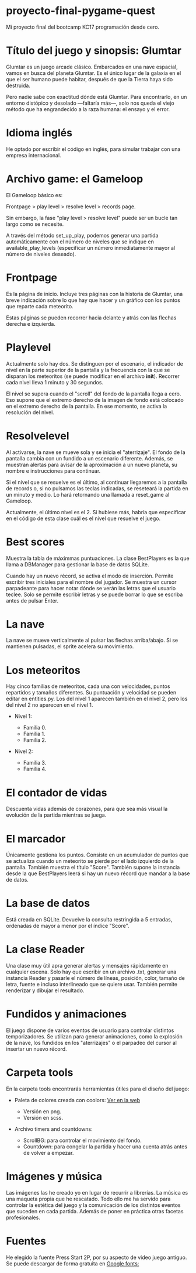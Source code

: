 # proyecto-final-pygame-quest
Mi proyecto final del bootcamp KC17 programación desde cero.

# Título del juego y sinopsis: Glumtar
Glumtar es un juego arcade clásico. Embarcados en una nave espacial, vamos en busca del planeta Glumtar. Es el único lugar de la galaxia en el que el ser humano puede habitar, después de que la Tierra haya sido destruida.

Pero nadie sabe con exactitud dónde está Glumtar. Para encontrarlo, en un entorno distópico y desolado —faltaría más—, solo nos queda el viejo método que ha engrandecido a la raza humana: el ensayo y el error.

# Idioma inglés
He optado por escribir el código en inglés, para simular trabajar con una empresa internacional.

# Archivo game: el Gameloop
El Gameloop básico es:

Frontpage > play level > resolve level > records page.

Sin embargo, la fase "play level > resolve level" puede ser un bucle tan largo como se necesite.

A través del método set_up_play, podemos generar una partida automáticamente con el número de niveles que se indique en available_play_levels (especificar un número inmediatamente mayor al número de niveles deseado).

# Frontpage
Es la página de inicio. Incluye tres páginas con la historia de Glumtar, una breve indicación sobre lo que hay que hacer y un gráfico con los puntos que reparte cada meteorito.

Estas páginas se pueden recorrer hacia delante y atrás con las flechas derecha e izquierda.

# Playlevel
Actualmente solo hay dos. Se distinguen por el escenario, el indicador de nivel en la parte superior de la pantalla y la frecuencia con la que se disparan los meteoritos (se puede modificar en el archivo __init__). Recorrer cada nivel lleva 1 minuto y 30 segundos.

El nivel se supera cuando el "scroll" del fondo de la pantalla llega a cero. Eso supone que el extremo derecho de la imagen de fondo está colocado en el extremo derecho de la pantalla. En ese momento, se activa la resolución del nivel.

# Resolvelevel
Al activarse, la nave se mueve sola y se inicia el "aterrizaje". El fondo de la pantalla cambia con un fundido a un escenario diferente. Además, se muestran alertas para avisar de la aproximación a un nuevo planeta, su nombre e instrucciones para continuar.

Si el nivel que se resuelve es el último, al continuar llegaremos a la pantalla de records o, si no pulsamos las teclas indicadas, se reseteará la partida en un minuto y medio. Lo hará retornando una llamada a reset_game al Gameloop.

Actualmente, el último nivel es el 2. Si hubiese más, habría que especificar en el código de esta clase cuál es el nivel que resuelve el juego.

# Best scores
Muestra la tabla de máximmas puntuaciones. La clase BestPlayers es la que llama a DBManager para gestionar la base de datos SQLite.

Cuando hay un nuevo récord, se activa el modo de inserción. Permite escribir tres iniciales para el nombre del jugador. Se muestra un cursor parpadeante para hacer notar dónde se verán las letras que el usuario teclee. Solo se permite escribir letras y se puede borrar lo que se escriba antes de pulsar Enter.

# La nave
La nave se mueve verticalmente al pulsar las flechas arriba/abajo. Si se mantienen pulsadas, el sprite acelera su movimiento.

# Los meteoritos
Hay cinco familias de meteoritos, cada una con velocidades, puntos repartidos y tamaños diferentes. Su puntuación y velocidad se pueden editar en entities.py. Los del nivel 1 aparecen también en el nivel 2, pero los del nivel 2 no aparecen en el nivel 1.

* Nivel 1:

    - Familia 0.
    - Familia 1.
    - Familia 2.

* Nivel 2:

    - Familia 3.
    - Familia 4.

# El contador de vidas
Descuenta vidas además de corazones, para que sea más visual la evolución de la partida mientras se juega.

# El marcador
Únicamente gestiona los puntos. Consiste en un acumulador de puntos que se actualiza cuando un meteorito se pierde por el lado izquierdo de la pantalla. También muestra el título "Score". También supone la instancia desde la que BestPlayers leerá si hay un nuevo récord que mandar a la base de datos.

# La base de datos
Está creada en SQLite. Devuelve la consulta restringida a 5 entradas, ordenadas de mayor a menor por el índice "Score".

# La clase Reader
Una clase muy útil apra generar alertas y mensajes rápidamente en cualquier escena. Solo hay que escribir en un archivo .txt, generar una instancia Reader y pasarle el número de líneas, posición, color, tamaño de letra, fuente e incluso interlineado que se quiere usar. También permite renderizar y dibujar el resultado.

# Fundidos y animaciones
El juego dispone de varios eventos de usuario para controlar distintos temporizadores. Se utilizan para generar animaciones, como la explosión de la nave, los fundidos en los "aterrizajes" o el parpadeo del cursor al insertar un nuevo récord.

# Carpeta tools
En la carpeta tools encontrarás herramientas útiles para el diseño del juego:

* Paleta de colores creada con coolors: [Ver en la web](https://coolors.co/c0d6df-2e2d4d-d88373-bd1e1e-4ecdc4)

    - Versión en png.
    - Versión en scss.

* Archivo timers and countdowns:

    - ScrollBG: para controlar el movimiento del fondo.
    - Countdown: para congelar la partida y hacer una cuenta atrás antes de volver a empezar.

# Imágenes y música
Las imágenes las he creado yo en lugar de recurrir a librerías. La música es una maqueta propia que he rescatado. Todo ello me ha servido para controlar la estética del juego y la comunicación de los distintos eventos que suceden en cada partida. Además de poner en práctica otras facetas profesionales.

# Fuentes
He elegido la fuente Press Start 2P, por su aspecto de video juego antiguo. Se puede descargar de forma gratuita en [Google fonts: ](https://fonts.google.com/specimen/Press+Start+2P?query=press+start)